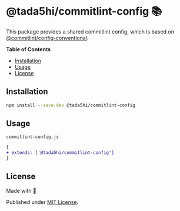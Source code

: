 # @tada5hi/commitlint-config 📚
This package provides a shared commitlint config, which is based on
[@commitlint/config-conventional](https://www.npmjs.com/package/@commitlint/config-conventional).

**Table of Contents**

- [Installation](#installation)
- [Usage](#usage)
- [License](#license)

## Installation

```bash
npm install --save-dev @tada5hi/commitlint-config
```

## Usage

`commitlint-config.js`

```diff
{
+ extends: ['@tada5hi/commitlint-config']
}
```

## License

Made with 💚

Published under [MIT License](./LICENSE).
